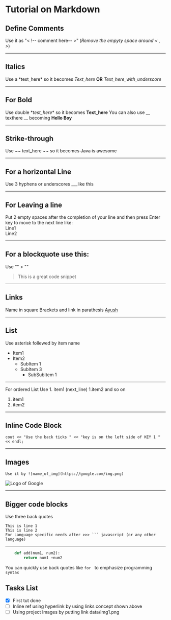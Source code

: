 # Tutorial on Markdown


## Define Comments
Use it as "\< !-- comment here-- >" (*Remove the empyty space around < , >*)

---

## Italics
Use a \*test_here* so it becomes *Text_here*  **OR** _Text_here_with_underscore_

---
## For Bold
Use double \**test_here** so it becomes **Text_here**
You can also use __ texthere __ becoming  __Hello Boy__

---

## Strike-through
Use ~~ text_here ~~ so it becomes ~~Java is awesome~~

---

## For a horizontal Line
Use 3 hyphens or underscores
 ___like this

 ---
## For Leaving a line
Put 2 empty spaces after the completion of your line and then press Enter key to move to the next line like:  
Line1  
Line2

---
 ## For a blockquote use this:
Use  "" \> "" 
> This is a great code snippet
 
 ___
## Links
Name in square Brackets and link in parathesis
[Ayush](https://goyal.club)

---
## List
Use asterisk follewed by item name
* Item1
* Item2
    * SubItem 1
    * SubItem 3
        * SubSubItem 1

---
For ordered List Use 1. item1 (next_line) 1.item2 and so on
1. item1
1. item2

---

## Inline Code Block
`cout << "Use the back ticks " << "key is on the left side of KEY 1 " << endl;`

---

## Images

`Use it by ![name_of_img](https://google.com/img.png)`

![Logo of Google](https://www.google.com/images/branding/googlelogo/1x/googlelogo_color_272x92dp.png)

---

## Bigger code blocks
Use three back quotes
```
This is line 1
This is line 2
For Language specific needs after >>> ``` javascript (or any other language)
```
___
```python
    def add(num1, num2):
        return num1 +num2
```

You can quickly use back quotes like `for ` to emphasize programming `syntax`
## Tasks List
* [x] First tut done
* [ ] Inline ref using hyperlink by using links concept shown above
* [ ] Using project Images by putting link data/img1.png